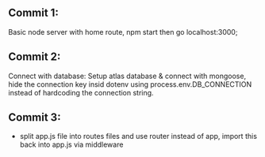 ## Commit 1:

Basic node server with home route, npm start then go localhost:3000;

## Commit 2:

Connect with database:
Setup atlas database & connect with mongoose, hide the connection key insid dotenv using process.env.DB_CONNECTION instead of hardcoding the connection string.

## Commit 3:

- split app.js file into routes files and use router instead of app, import this back into app.js via middleware
  
